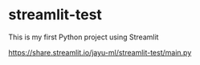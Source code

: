 # streamlit-test

This is my first Python project using Streamlit

https://share.streamlit.io/jayu-ml/streamlit-test/main.py
